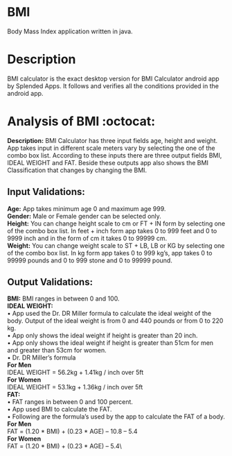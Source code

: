 # BMI
Body Mass Index application written in java.

# Description
  BMI calculator is the exact desktop version for BMI Calculator android app by Splended Apps.
  It follows and verifies all the conditions provided in the android app.

# Analysis of BMI :octocat:
**Description:** BMI Calculator has three input fields age, height and weight. App takes input in different scale meters vary by selecting the one of the combo box list. According to these inputs there are three output fields BMI, IDEAL WEIGHT and FAT. Beside these outputs app also shows the BMI Classification that changes by changing the BMI.
## Input Validations: 
**Age:** App takes minimum age 0 and maximum age 999.\
**Gender:** Male or Female gender can be selected only.\
**Height:** You can change height scale to cm or FT + IN form by selecting one of the combo box list. In feet + inch form app takes 0 to 999 feet and 0 to 9999 inch and in the form of cm it takes 0 to 99999 cm.\
**Weight:** You can change weight scale to ST + LB, LB or KG by selecting one of the combo box list. In kg form app takes 0 to 999 kg’s, app takes 0 to 99999 pounds and 0 to 999 stone and 0 to 99999 pound.
## Output Validations:
**BMI:** BMI ranges in between 0 and 100.\
**IDEAL WEIGHT:**\
•	App used the Dr. DR Miller formula to calculate the ideal weight of the body. Output of the ideal weight is from 0 and 440 pounds or from 0 to 220 kg.\
•	App only shows the ideal weight if height is greater than 20 inch.\
•	App only shows the ideal weight if height is greater than 51cm for men and greater than 53cm for women.\
•	Dr. DR Miller’s formula\
**For Men**\
        IDEAL WEIGHT = 56.2kg + 1.41kg / inch over 5ft\
**For Women**\
        IDEAL WEIGHT = 53.1kg + 1.36kg / inch over 5ft\
**FAT:**\
•	FAT ranges in between 0 and 100 percent.\
•	App used BMI to calculate the FAT.\
•	Following are the formula’s used by the app to calculate the FAT of a body.\
**For Men**\
FAT = (1.20 * BMI) + (0.23 * AGE) – 10.8 – 5.4\
**For Women**\
FAT = (1.20 * BMI) + (0.23 * AGE) – 5.4\
